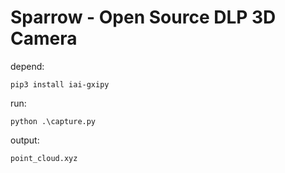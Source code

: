 # Sparrow - Open Source DLP 3D Camera
depend:
```
pip3 install iai-gxipy
```
run:
```
python .\capture.py
```
output:
```
point_cloud.xyz
```
